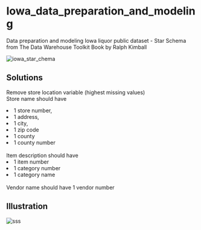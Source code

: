 # Iowa_data_preparation_and_modeling
Data preparation and modeling Iowa liquor public dataset - Star Schema from The Data Warehouse Toolkit Book by Ralph Kimball

![iowa_star_chema](https://user-images.githubusercontent.com/40602197/167662191-a0ded5ea-9b0e-40cc-a9d8-be41da4cd44e.jpg)

## Solutions
Remove store location variable (highest missing values) <br>
Store name should have <br>
<li>1 store number, </li>
<li>1 address, </li>
<li>1 city, </li>
<li>1 zip code </li>
<li>1 county </li>
<li>1 county number </li> <br>
Item description should have <br>
<li>1 item number </li>
<li>1 category number </li>
<li>1 category name </li> <br>
Vendor name should have 1 vendor number <br>

## Illustration
![sss](https://user-images.githubusercontent.com/40602197/167663967-b14ac279-51bd-413b-aa14-88f3285796c9.jpg)
